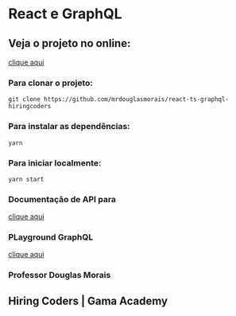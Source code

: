 # React e GraphQL


## Veja o projeto no online:
[clique aqui](https://rickandmorty-ts-graphql.vercel.app/)

### Para clonar o projeto:
`git clone https://github.com/mrdouglasmorais/react-ts-graphql-hiringcoders`

### Para instalar as dependências:
`yarn`

### Para iniciar localmente:
`yarn start`

### Documentação de API para
[clique aqui](https://rickandmortyapi.com/)

### PLayground GraphQL
[clique aqui](https://rickandmortyapi.com/graphql)

### Professor Douglas Morais

## Hiring Coders | Gama Academy